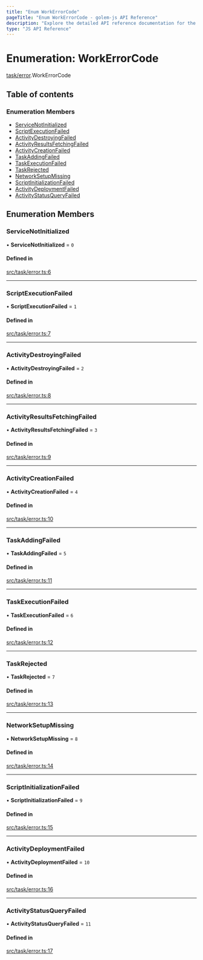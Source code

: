 ```yaml
---
title: "Enum WorkErrorCode"
pageTitle: "Enum WorkErrorCode - golem-js API Reference"
description: "Explore the detailed API reference documentation for the Enum WorkErrorCode within the golem-js SDK for the Golem Network."
type: "JS API Reference"
---
```

# Enumeration: WorkErrorCode

[task/error](../modules/task_error).WorkErrorCode

## Table of contents

### Enumeration Members

- [ServiceNotInitialized](task_error.WorkErrorCode#servicenotinitialized)
- [ScriptExecutionFailed](task_error.WorkErrorCode#scriptexecutionfailed)
- [ActivityDestroyingFailed](task_error.WorkErrorCode#activitydestroyingfailed)
- [ActivityResultsFetchingFailed](task_error.WorkErrorCode#activityresultsfetchingfailed)
- [ActivityCreationFailed](task_error.WorkErrorCode#activitycreationfailed)
- [TaskAddingFailed](task_error.WorkErrorCode#taskaddingfailed)
- [TaskExecutionFailed](task_error.WorkErrorCode#taskexecutionfailed)
- [TaskRejected](task_error.WorkErrorCode#taskrejected)
- [NetworkSetupMissing](task_error.WorkErrorCode#networksetupmissing)
- [ScriptInitializationFailed](task_error.WorkErrorCode#scriptinitializationfailed)
- [ActivityDeploymentFailed](task_error.WorkErrorCode#activitydeploymentfailed)
- [ActivityStatusQueryFailed](task_error.WorkErrorCode#activitystatusqueryfailed)

## Enumeration Members

### ServiceNotInitialized

• **ServiceNotInitialized** = ``0``

#### Defined in

[src/task/error.ts:6](https://github.com/golemfactory/golem-js/blob/4182943/src/task/error.ts#L6)

___

### ScriptExecutionFailed

• **ScriptExecutionFailed** = ``1``

#### Defined in

[src/task/error.ts:7](https://github.com/golemfactory/golem-js/blob/4182943/src/task/error.ts#L7)

___

### ActivityDestroyingFailed

• **ActivityDestroyingFailed** = ``2``

#### Defined in

[src/task/error.ts:8](https://github.com/golemfactory/golem-js/blob/4182943/src/task/error.ts#L8)

___

### ActivityResultsFetchingFailed

• **ActivityResultsFetchingFailed** = ``3``

#### Defined in

[src/task/error.ts:9](https://github.com/golemfactory/golem-js/blob/4182943/src/task/error.ts#L9)

___

### ActivityCreationFailed

• **ActivityCreationFailed** = ``4``

#### Defined in

[src/task/error.ts:10](https://github.com/golemfactory/golem-js/blob/4182943/src/task/error.ts#L10)

___

### TaskAddingFailed

• **TaskAddingFailed** = ``5``

#### Defined in

[src/task/error.ts:11](https://github.com/golemfactory/golem-js/blob/4182943/src/task/error.ts#L11)

___

### TaskExecutionFailed

• **TaskExecutionFailed** = ``6``

#### Defined in

[src/task/error.ts:12](https://github.com/golemfactory/golem-js/blob/4182943/src/task/error.ts#L12)

___

### TaskRejected

• **TaskRejected** = ``7``

#### Defined in

[src/task/error.ts:13](https://github.com/golemfactory/golem-js/blob/4182943/src/task/error.ts#L13)

___

### NetworkSetupMissing

• **NetworkSetupMissing** = ``8``

#### Defined in

[src/task/error.ts:14](https://github.com/golemfactory/golem-js/blob/4182943/src/task/error.ts#L14)

___

### ScriptInitializationFailed

• **ScriptInitializationFailed** = ``9``

#### Defined in

[src/task/error.ts:15](https://github.com/golemfactory/golem-js/blob/4182943/src/task/error.ts#L15)

___

### ActivityDeploymentFailed

• **ActivityDeploymentFailed** = ``10``

#### Defined in

[src/task/error.ts:16](https://github.com/golemfactory/golem-js/blob/4182943/src/task/error.ts#L16)

___

### ActivityStatusQueryFailed

• **ActivityStatusQueryFailed** = ``11``

#### Defined in

[src/task/error.ts:17](https://github.com/golemfactory/golem-js/blob/4182943/src/task/error.ts#L17)
